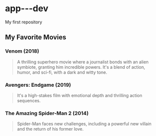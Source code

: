 # app---dev
My first repository

## My Favorite Movies

### Venom (2018)

> A thrilling superhero movie where a journalist bonds with an alien symbiote, granting him incredible powers. It's a blend of action, humor, and sci-fi, with a dark and witty tone.

### Avengers: Endgame (2019)

> It's a high-stakes film with emotional depth and thrilling action sequences.

### The Amazing Spider-Man 2 (2014)

> Spider-Man faces new challenges, including a powerful new villain and the return of his former love.


